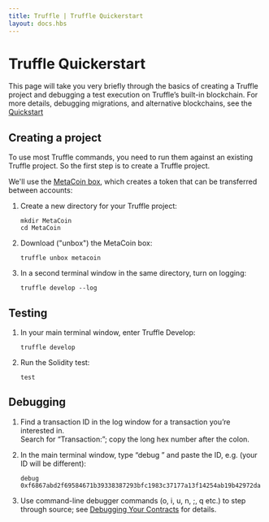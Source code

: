 ```yaml
---
title: Truffle | Truffle Quickerstart
layout: docs.hbs
---
```

# Truffle Quickerstart

This page will take you very briefly through the basics of creating a Truffle project and 
debugging a test execution on Truffle’s built-in blockchain.  For more details, debugging migrations, and alternative blockchains, see 
the [Quickstart](/docs/truffle/quickstart)

## Creating a project

To use most Truffle commands, you need to run them against an existing Truffle project. 
So the first step is to create a Truffle project.

We'll use the [MetaCoin box](/boxes/metacoin), which creates a token that can be transferred 
between accounts:

1. Create a new directory for your Truffle project:

   ```shell
   mkdir MetaCoin
   cd MetaCoin
   ```

1. Download ("unbox") the MetaCoin box:

   ```shell
   truffle unbox metacoin
   ```
   
1. In a second terminal window in the same directory, turn on logging:

   ```shell
   truffle develop --log
   ```

## Testing

1. In your main terminal window, enter Truffle Develop:

   ```shell
   truffle develop
   ```

1. Run the Solidity test:

   ```shell
   test
   ```

## Debugging

1. Find a transaction ID in the log window for a transaction you’re interested in.  
Search for “Transaction:”; copy the long hex number after the colon.
1. In the main terminal window, type “debug ” and paste the ID, e.g. 
(your ID will be different):

   ```shell
   debug 0xf6867abd2f69584671b39338387293bfc1983c37177a13f14254ab19b42972da
   ```
   
1. Use command-line debugger commands (o, i, u, n, ;, q etc.) to step through 
   source; see [Debugging Your Contracts](/docs/truffle/getting-started/debugging-your-contracts) 
   for details.
